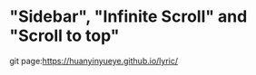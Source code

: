 #  "Sidebar", "Infinite Scroll" and "Scroll to top"
git page:https://huanyinyueye.github.io/lyric/ 
